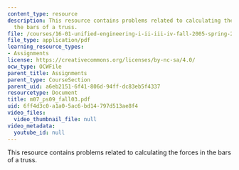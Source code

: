 ```yaml
---
content_type: resource
description: This resource contains problems related to calculating the forces in
  the bars of a truss.
file: /courses/16-01-unified-engineering-i-ii-iii-iv-fall-2005-spring-2006/6ff4d3c0a1a05ac6bd14797d513ae8f4_m07_ps09_fall03.pdf
file_type: application/pdf
learning_resource_types:
- Assignments
license: https://creativecommons.org/licenses/by-nc-sa/4.0/
ocw_type: OCWFile
parent_title: Assignments
parent_type: CourseSection
parent_uid: a6eb2151-6f41-806d-94ff-dc83eb5f4337
resourcetype: Document
title: m07_ps09_fall03.pdf
uid: 6ff4d3c0-a1a0-5ac6-bd14-797d513ae8f4
video_files:
  video_thumbnail_file: null
video_metadata:
  youtube_id: null
---
```

This resource contains problems related to calculating the forces in the bars of a truss.